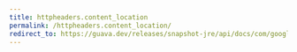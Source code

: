 ```yaml
---
title: httpheaders.content_location
permalink: /httpheaders.content_location/
redirect_to: https://guava.dev/releases/snapshot-jre/api/docs/com/google/common/net/HttpHeaders.html#CONTENT_LOCATION
---
```

